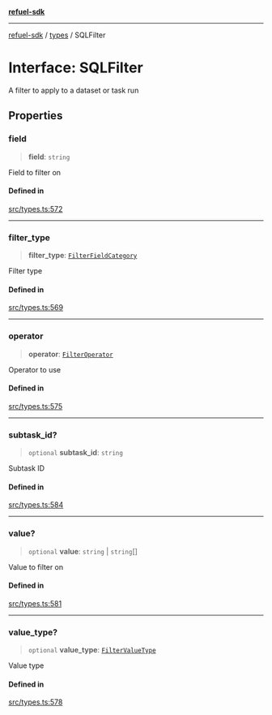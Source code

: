 [**refuel-sdk**](../../README.md)

***

[refuel-sdk](../../modules.md) / [types](../README.md) / SQLFilter

# Interface: SQLFilter

A filter to apply to a dataset or task run

## Properties

### field

> **field**: `string`

Field to filter on

#### Defined in

[src/types.ts:572](https://github.com/refuel-ai/refuel-sdk/blob/16874f20b5fcb3c7bb7b9b1c20e6a2b25e10328d/src/types.ts#L572)

***

### filter\_type

> **filter\_type**: [`FilterFieldCategory`](../enumerations/FilterFieldCategory.md)

Filter type

#### Defined in

[src/types.ts:569](https://github.com/refuel-ai/refuel-sdk/blob/16874f20b5fcb3c7bb7b9b1c20e6a2b25e10328d/src/types.ts#L569)

***

### operator

> **operator**: [`FilterOperator`](../enumerations/FilterOperator.md)

Operator to use

#### Defined in

[src/types.ts:575](https://github.com/refuel-ai/refuel-sdk/blob/16874f20b5fcb3c7bb7b9b1c20e6a2b25e10328d/src/types.ts#L575)

***

### subtask\_id?

> `optional` **subtask\_id**: `string`

Subtask ID

#### Defined in

[src/types.ts:584](https://github.com/refuel-ai/refuel-sdk/blob/16874f20b5fcb3c7bb7b9b1c20e6a2b25e10328d/src/types.ts#L584)

***

### value?

> `optional` **value**: `string` \| `string`[]

Value to filter on

#### Defined in

[src/types.ts:581](https://github.com/refuel-ai/refuel-sdk/blob/16874f20b5fcb3c7bb7b9b1c20e6a2b25e10328d/src/types.ts#L581)

***

### value\_type?

> `optional` **value\_type**: [`FilterValueType`](../type-aliases/FilterValueType.md)

Value type

#### Defined in

[src/types.ts:578](https://github.com/refuel-ai/refuel-sdk/blob/16874f20b5fcb3c7bb7b9b1c20e6a2b25e10328d/src/types.ts#L578)
